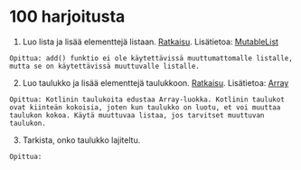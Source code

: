 # 100 harjoitusta

1. Luo lista ja lisää elementtejä listaan. [Ratkaisu](lista.kt). Lisätietoa: [MutableList](https://kotlinlang.org/api/latest/jvm/stdlib/kotlin.collections/-mutable-list/)

```
Opittua: add() funktio ei ole käytettävissä muuttumattomalle listalle, mutta se on käytettävissä muuttuvalle listalle.
```

2. Luo taulukko ja lisää elementtejä taulukkoon. [Ratkaisu](taulukko.kt). Lisätietoa: [Array](https://kotlinlang.org/docs/basic-types.html#arrays)

```
Opittua: Kotlinin taulukoita edustaa Array-luokka. Kotlinin taulukot ovat kiinteän kokoisia, joten kun taulukko on luotu, et voi muuttaa taulukon kokoa. Käytä muuttuvaa listaa, jos tarvitset muuttuvan taulukon.
```

3. Tarkista, onko taulukko lajiteltu.

```
Opittua: 
```
